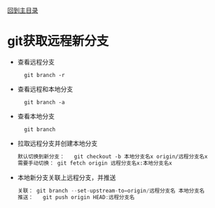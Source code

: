 [回到主目录](/README.md)
# git获取远程新分支
* 查看远程分支

        git branch -r

* 查看远程和本地分支
        
        git branch -a

* 查看本地分支
    
        git branch

* 拉取远程分支并创建本地分支
	```txt
    默认切换到新分支：	git checkout -b 本地分支名x origin/远程分支名x
	需要手动切换：	git fetch origin 远程分支名x:本地分支名x
    ```

* 本地新分支关联上远程分支，并推送
    ```java
    关联：	git branch --set-upstream-to=origin/远程分支名 本地分支名
    推送：   git push origin HEAD:远程分支名
    ```